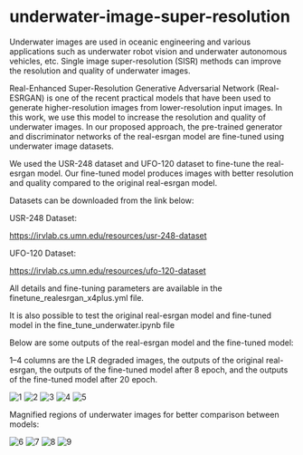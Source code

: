 # underwater-image-super-resolution

Underwater images are used in oceanic engineering and various applications such as underwater robot vision and underwater autonomous vehicles, etc. Single image super-resolution (SISR) methods can improve the resolution and quality of underwater images. 

Real-Enhanced Super-Resolution Generative Adversarial Network (Real-ESRGAN) is one of the recent practical models that have been used to generate higher-resolution images from lower-resolution input images. 
In this work, we use this model to increase the resolution and quality of underwater images. In our proposed approach, the pre-trained generator and discriminator networks of the real-esrgan model are fine-tuned using underwater image datasets.

We used the USR-248 dataset and UFO-120 dataset to fine-tune the real-esrgan model.
Our fine-tuned model produces images with better resolution and quality compared to the original real-esrgan model.

Datasets can be downloaded from the link below: 

USR-248 Dataset:

https://irvlab.cs.umn.edu/resources/usr-248-dataset

UFO-120 Dataset:

https://irvlab.cs.umn.edu/resources/ufo-120-dataset

All details and fine-tuning parameters are available in the finetune_realesrgan_x4plus.yml file.

It is also possible to test the original real-esrgan model and fine-tuned model in the fine_tune_underwater.ipynb file

Below are some outputs of the real-esrgan model and the fine-tuned model:

1–4 columns are the LR degraded images, the outputs of the original real-esrgan, the outputs of the fine-tuned model after 8 epoch, and the outputs of the fine-tuned model after 20 epoch.

![1](https://user-images.githubusercontent.com/47056654/197768768-e011c4da-7c5a-4317-8e9e-ff72136098e4.jpeg)
![2](https://user-images.githubusercontent.com/47056654/197768822-c6f91077-97bc-4bea-bdd7-6fe8c434b705.jpeg)
![3](https://user-images.githubusercontent.com/47056654/197768869-c94ac521-27ac-4f8a-97e0-939fbf3768cc.jpeg)
![4](https://user-images.githubusercontent.com/47056654/197768901-0a77acb9-9eae-41d5-bb18-b74b5f932162.jpeg)
![5](https://user-images.githubusercontent.com/47056654/197768931-5fe18c9a-86fb-401f-b713-8618912ee32a.jpeg)

Magnified regions of underwater images for better comparison between models:

![6](https://user-images.githubusercontent.com/47056654/197769955-31c7105b-ff68-436c-8ade-e873b130367f.jpeg)
![7](https://user-images.githubusercontent.com/47056654/197769987-5ba814bc-e9cb-41c7-9fba-06f556ac7193.jpeg)
![8](https://user-images.githubusercontent.com/47056654/197770040-69e2fdcb-c54b-414b-8213-e095ea11798a.jpeg)
![9](https://user-images.githubusercontent.com/47056654/197770070-35e5d74b-9890-4daa-8023-aee48063e6d6.jpeg)




